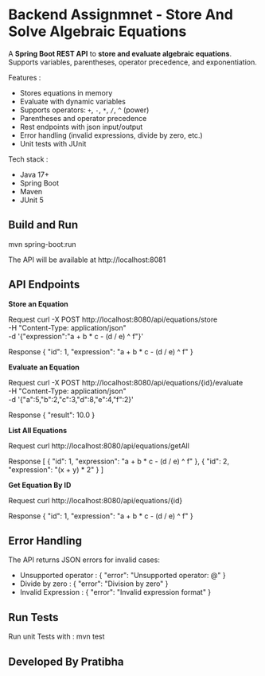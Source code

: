 # Backend Assignmnet - Store And Solve Algebraic Equations

A **Spring Boot REST API** to **store and evaluate algebraic equations**.  
Supports variables, parentheses, operator precedence, and exponentiation. 

Features : 
- Stores equations in memory
- Evaluate with dynamic variables
- Supports operators: `+`, `-`, `*`, `/`, `^` (power)
- Parentheses and operator precedence
- Rest endpoints with json input/output
- Error handling (invalid expressions, divide by zero, etc.)
- Unit tests with JUnit

Tech stack :
- Java 17+
- Spring Boot
- Maven
- JUnit 5

## Build and Run 
mvn spring-boot:run

The API will be available at 
http://localhost:8081


## API Endpoints

**Store an Equation**

Request
curl -X POST http://localhost:8080/api/equations/store \
  -H "Content-Type: application/json" \
  -d '{"expression":"a + b * c - (d / e) ^ f"}'

Response
{
  "id": 1,
  "expression": "a + b * c - (d / e) ^ f"
}

**Evaluate an Equation**

Request
curl -X POST http://localhost:8080/api/equations/{id}/evaluate \
  -H "Content-Type: application/json" \
  -d '{"a":5,"b":2,"c":3,"d":8,"e":4,"f":2}'

Response
{
  "result": 10.0
}

**List All Equations**

Request
curl http://localhost:8080/api/equations/getAll

Response
[
  {
    "id": 1,
    "expression": "a + b * c - (d / e) ^ f"
  },
  {
    "id": 2,
    "expression": "(x + y) * 2"
  }
]

**Get Equation By ID**

Request
curl http://localhost:8080/api/equations/{id}

Response
{
  "id": 1,
  "expression": "a + b * c - (d / e) ^ f"
}

## Error Handling

The API returns JSON errors for invalid cases:
- Unsupported operator : { "error": "Unsupported operator: @" }
- Divide by zero : { "error": "Division by zero" }
- Invalid Expression : { "error": "Invalid expression format" }

## Run Tests

Run unit Tests with : 
mvn test

## Developed By Pratibha











